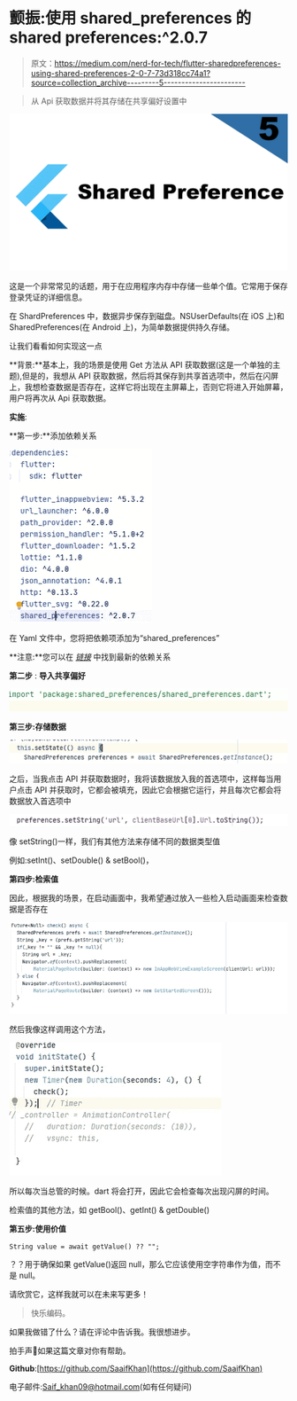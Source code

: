 # 颤振:使用 shared_preferences 的 shared preferences:^2.0.7

> 原文：<https://medium.com/nerd-for-tech/flutter-sharedpreferences-using-shared-preferences-2-0-7-73d318cc74a1?source=collection_archive---------5----------------------->

> 从 Api 获取数据并将其存储在共享偏好设置中

![](img/5d0c3df993d77e53f781e2adc5324c0d.png)

这是一个非常常见的话题，用于在应用程序内存中存储一些单个值。它常用于保存登录凭证的详细信息。

在 ShardPreferences 中，数据异步保存到磁盘。NSUserDefaults(在 iOS 上)和 SharedPreferences(在 Android 上)，为简单数据提供持久存储。

让我们看看如何实现这一点

**背景:**基本上，我的场景是使用 Get 方法从 API 获取数据(这是一个单独的主题),但是的，我想从 API 获取数据，然后将其保存到共享首选项中，然后在闪屏上，我想检查数据是否存在，这样它将出现在主屏幕上，否则它将进入开始屏幕，用户将再次从 Api 获取数据。

**实施**:

**第一步:**添加依赖关系

![](img/4eafc1135c7e6fc05a9711bead25ee18.png)

在 Yaml 文件中，您将把依赖项添加为“shared_preferences”

**注意:**您可以在 [*链接*](https://pub.dev/packages/shared_preferences#-installing-tab-) 中找到最新的依赖关系

**第二步** : **导入共享偏好**

![](img/7ad682227b8da29077f9043e62246f4e.png)

**第三步:存储数据**

![](img/76790e1b8346a03f29843f8249e5c761.png)

之后，当我点击 API 并获取数据时，我将该数据放入我的首选项中，这样每当用户点击 API 并获取时，它都会被填充，因此它会根据它运行，并且每次它都会将数据放入首选项中

![](img/73344d8f4205969ba58cc3960664e71e.png)

像 setString()一样，我们有其他方法来存储不同的数据类型值

例如:setInt()、setDouble() & setBool()，

**第四步:检索值**

因此，根据我的场景，在启动画面中，我希望通过放入一些检入启动画面来检查数据是否存在

![](img/477d44be955e8310bb88954969ace7d5.png)

然后我像这样调用这个方法，

![](img/f56d194cf233d6ed351a8fdc5f173a83.png)

所以每次当总管的时候。dart 将会打开，因此它会检查每次出现闪屏的时间。

检索值的其他方法，如 getBool()、getInt() & getDouble()

**第五步:使用价值**

```
String value = await getValue() ?? "";
```

？？用于确保如果 getValue()返回 null，那么它应该使用空字符串作为值，而不是 null。

请欣赏它，这样我就可以在未来写更多！

> 快乐编码。

如果我做错了什么？请在评论中告诉我。我很想进步。

拍手声👏如果这篇文章对你有帮助。

**Github**:[https://github.com/SaaifKhan](https://github.com/SaaifKhan)

电子邮件:Saif_khan09@hotmail.com(如有任何疑问)